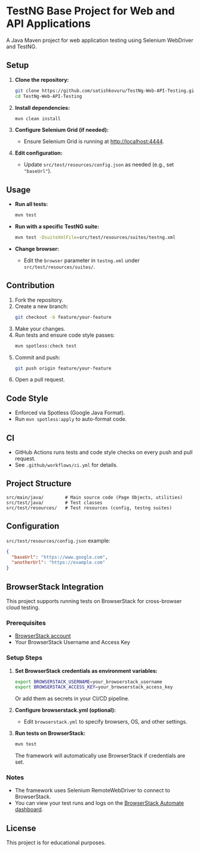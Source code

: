 # TestNG Base Project for Web and API Applications

A Java Maven project for web application testing using Selenium WebDriver and TestNG.

## Setup

1. **Clone the repository:**
   ```sh
   git clone https://github.com/satishkovuru/TestNg-Web-API-Testing.git
   cd TestNg-Web-API-Testing
   ```

2. **Install dependencies:**
   ```sh
   mvn clean install
   ```

3. **Configure Selenium Grid (if needed):**
   - Ensure Selenium Grid is running at [http://localhost:4444](http://localhost:4444).

4. **Edit configuration:**
   - Update `src/test/resources/config.json` as needed (e.g., set `"baseUrl"`).

## Usage

- **Run all tests:**
  ```sh
  mvn test
  ```

- **Run with a specific TestNG suite:**
  ```sh
  mvn test -DsuiteXmlFile=src/test/resources/suites/testng.xml
  ```

- **Change browser:**
  - Edit the `browser` parameter in `testng.xml` under `src/test/resources/suites/`.

## Contribution

1. Fork the repository.
2. Create a new branch:
   ```sh
   git checkout -b feature/your-feature
   ```
3. Make your changes.
4. Run tests and ensure code style passes:
   ```sh
   mvn spotless:check test
   ```
5. Commit and push:
   ```sh
   git push origin feature/your-feature
   ```
6. Open a pull request.

## Code Style

- Enforced via Spotless (Google Java Format).
- Run `mvn spotless:apply` to auto-format code.

## CI

- GitHub Actions runs tests and code style checks on every push and pull request.
- See `.github/workflows/ci.yml` for details.

## Project Structure

```
src/main/java/        # Main source code (Page Objects, utilities)
src/test/java/        # Test classes
src/test/resources/   # Test resources (config, testng suites)
```

## Configuration

`src/test/resources/config.json` example:
```json
{
  "baseUrl": "https://www.google.com",
  "anotherUrl": "https://example.com"
}
```

## BrowserStack Integration

This project supports running tests on BrowserStack for cross-browser cloud testing.

### Prerequisites
- [BrowserStack account](https://www.browserstack.com/users/sign_up)
- Your BrowserStack Username and Access Key

### Setup Steps
1. **Set BrowserStack credentials as environment variables:**
   ```sh
   export BROWSERSTACK_USERNAME=your_browserstack_username
   export BROWSERSTACK_ACCESS_KEY=your_browserstack_access_key
   ```
   Or add them as secrets in your CI/CD pipeline.

2. **Configure browserstack.yml (optional):**
   - Edit `browserstack.yml` to specify browsers, OS, and other settings.

3. **Run tests on BrowserStack:**
   ```sh
   mvn test
   ```
   The framework will automatically use BrowserStack if credentials are set.

### Notes
- The framework uses Selenium RemoteWebDriver to connect to BrowserStack.
- You can view your test runs and logs on the [BrowserStack Automate dashboard](https://automate.browserstack.com/).

## License

This project is for educational purposes.